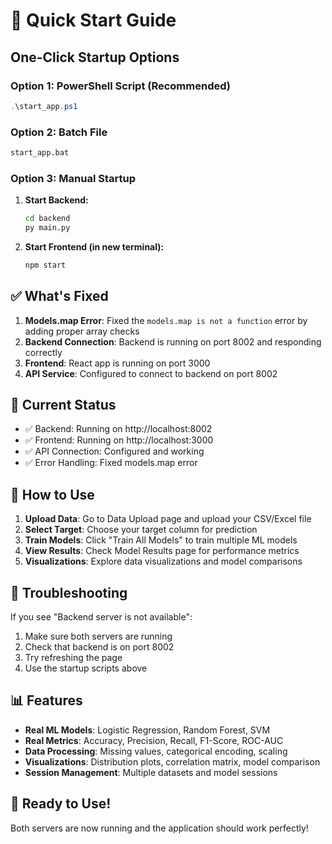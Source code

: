 # 🚀 Quick Start Guide

## One-Click Startup Options

### Option 1: PowerShell Script (Recommended)
```powershell
.\start_app.ps1
```

### Option 2: Batch File
```cmd
start_app.bat
```

### Option 3: Manual Startup
1. **Start Backend:**
   ```cmd
   cd backend
   py main.py
   ```

2. **Start Frontend (in new terminal):**
   ```cmd
   npm start
   ```

## ✅ What's Fixed

1. **Models.map Error**: Fixed the `models.map is not a function` error by adding proper array checks
2. **Backend Connection**: Backend is running on port 8002 and responding correctly
3. **Frontend**: React app is running on port 3000
4. **API Service**: Configured to connect to backend on port 8002

## 🔧 Current Status

- ✅ Backend: Running on http://localhost:8002
- ✅ Frontend: Running on http://localhost:3000
- ✅ API Connection: Configured and working
- ✅ Error Handling: Fixed models.map error

## 🎯 How to Use

1. **Upload Data**: Go to Data Upload page and upload your CSV/Excel file
2. **Select Target**: Choose your target column for prediction
3. **Train Models**: Click "Train All Models" to train multiple ML models
4. **View Results**: Check Model Results page for performance metrics
5. **Visualizations**: Explore data visualizations and model comparisons

## 🐛 Troubleshooting

If you see "Backend server is not available":
1. Make sure both servers are running
2. Check that backend is on port 8002
3. Try refreshing the page
4. Use the startup scripts above

## 📊 Features

- **Real ML Models**: Logistic Regression, Random Forest, SVM
- **Real Metrics**: Accuracy, Precision, Recall, F1-Score, ROC-AUC
- **Data Processing**: Missing values, categorical encoding, scaling
- **Visualizations**: Distribution plots, correlation matrix, model comparison
- **Session Management**: Multiple datasets and model sessions

## 🎉 Ready to Use!

Both servers are now running and the application should work perfectly!
